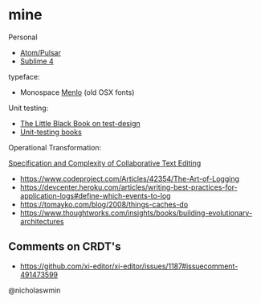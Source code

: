 # mine
Personal 

- [Atom/Pulsar](/atom)
- [Sublime 4](/sublime)

typeface:

- Monospace [Menlo][menlo] (old OSX fonts)

Unit testing:

- [The Little Black Book on test-design](https://www.thetesteye.com/papers/TheLittleBlackBookOnTestDesign.pdf)
- [Unit-testing books](https://club.ministryoftesting.com/t/software-testing-books-wiki/72518)

Operational Transformation:

[Specification and Complexity of Collaborative Text Editing](https://www.cs.tau.ac.il/~mad/publications/podc2016-collabedit.pdf)

- https://www.codeproject.com/Articles/42354/The-Art-of-Logging
- https://devcenter.heroku.com/articles/writing-best-practices-for-application-logs#define-which-events-to-log
- https://tomayko.com/blog/2008/things-caches-do
- https://www.thoughtworks.com/insights/books/building-evolutionary-architectures

## Comments on CRDT's

- https://github.com/xi-editor/xi-editor/issues/1187#issuecomment-491473599 

@nicholaswmin

[menlo]: https://en.wikipedia.org/wiki/Menlo_(typeface)

